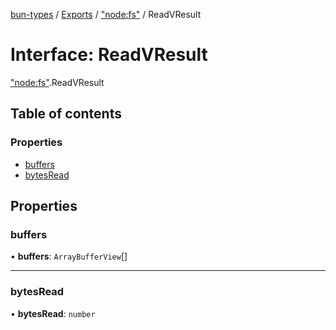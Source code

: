 [bun-types](https://oven-sh.github.io/bun-types/README.md) / [Exports](https://oven-sh.github.io/bun-types/modules.md) / ["node:fs"](https://oven-sh.github.io/bun-types/modules/node_fs_.md) / ReadVResult

# Interface: ReadVResult

["node:fs"](https://oven-sh.github.io/bun-types/modules/node_fs_.md).ReadVResult

## Table of contents

### Properties

- [buffers](https://oven-sh.github.io/bun-types/interfaces/node_fs_.ReadVResult.md#buffers)
- [bytesRead](https://oven-sh.github.io/bun-types/interfaces/node_fs_.ReadVResult.md#bytesread)

## Properties

### buffers

• **buffers**: `ArrayBufferView`[]

___

### bytesRead

• **bytesRead**: `number`
